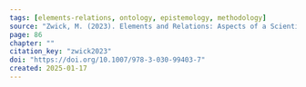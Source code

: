 ```yaml
---
tags: [elements-relations, ontology, epistemology, methodology]
source: "Zwick, M. (2023). Elements and Relations: Aspects of a Scientific Metaphysics (Vol. 35). Springer International Publishing."
page: 86
chapter: ""
citation_key: "zwick2023"
doi: "https://doi.org/10.1007/978-3-030-99403-7"
created: 2025-01-17
---
```


